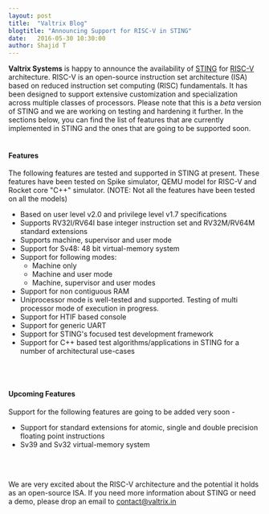 ```yaml
---
layout: post
title:  "Valtrix Blog"
blogtitle: "Announcing Support for RISC-V in STING"
date:   2016-05-30 10:30:00
author: Shajid T
---
```


<b>Valtrix Systems</b> is happy to announce the availability of [STING][sting_link] for [RISC-V][riscv_link] architecture. RISC-V is an open-source instruction set architecture (ISA) based on reduced instruction set computing (RISC) fundamentals. It has been designed to support extensive customization and specialization across multiple classes<!--more--> of processors. Please note that this is a *beta* version of STING and we are working on testing and hardening it further. In the sections below, you can find the list of features that are currently implemented in STING and the ones that are going to be supported soon.
<br/>
<br/>

#### Features

The following features are tested and supported in STING at present. These features have been tested on Spike simulator, QEMU model for RISC-V and Rocket core "C++" simulator. (NOTE: Not all the features have been tested on all the models)

 * Based on user level v2.0 and privilege level v1.7 specifications
 * Supports RV32I/RV64I base integer instruction set and RV32M/RV64M standard extensions
 * Supports machine, supervisor and user mode
 * Support for Sv48: 48 bit virtual-memory system
 * Support for following modes:
   * Machine only
   * Machine and user mode
   * Machine, supervisor and user modes
 * Support for non contiguous RAM
 * Uniprocessor mode is well-tested and supported. Testing of multi processor mode of execution in progress.
 * Support for HTIF based console
 * Support for generic UART
 * Support for STING's focused test development framework
 * Support for C++ based test algorithms/applications in STING for a number of architectural use-cases
<br/>
<br/>

#### Upcoming Features

Support for the following features are going to be added very soon -

 * Support for standard extensions for atomic, single and double precision floating point instructions
 * Sv39 and Sv32 virtual-memory system
<br/>
<br/>

We are very excited about the RISC-V architecture and the potential it holds as an open-source ISA. If you need more information about STING or need a demo, please drop an email to contact@valtrix.in


[sting_link]: http://valtrix.in/sting/
[riscv_link]: http://riscv.org/
